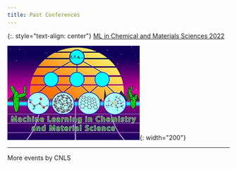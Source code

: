```yaml
---
title: Past Conferences
---
```


{:. style="text-align: center"} 
[ML in Chemical and Materials Sciences 2022](https://web.cvent.com/event/98d693ec-2328-4e76-bf46-c88d714cb55a/summary)

![](/assets/past_events/2023-logo.webp){: width="200"}     

--------------------       
More events by CNLS
